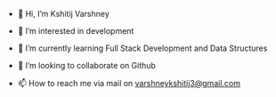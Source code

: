 - 👋 Hi, I’m Kshitij Varshney
- 👀 I’m interested in development
  
- 🌱 I’m currently learning Full Stack Development and Data Structures 
- 💞️ I’m looking to collaborate on Github
- 📫 How to reach me via mail on varshneykshitij3@gmail.com


<!---
Mohit2cul/Mohit2cul is a ✨ special ✨ repository because its `README.md` (this file) appears on your GitHub profile.
You can click the Preview link to take a look at your changes.
--->
